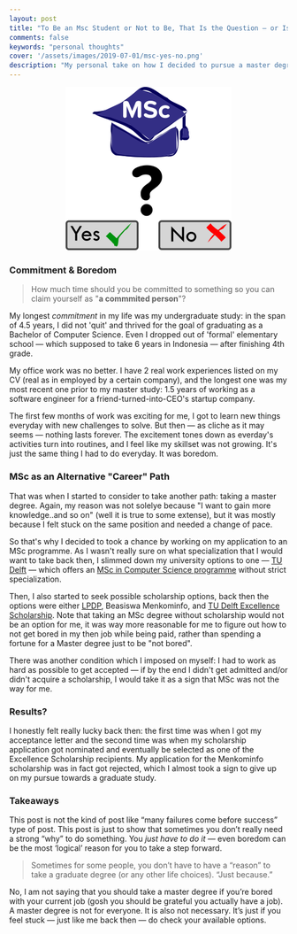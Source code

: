 ```yaml
---
layout: post
title: "To Be an Msc Student or Not to Be, That Is the Question — or Is It?"
comments: false
keywords: "personal thoughts"
cover: '/assets/images/2019-07-01/msc-yes-no.png'
description: "My personal take on how I decided to pursue a master degree."
---
```


<p align="center">
<img src='/assets/images/2019-07-01/msc-yes-no.png' alt="MSc: Yes or No?"/>
</p>


### Commitment & Boredom

> How much time should you be committed to something so you can claim yourself as "**a commmited person**"?

My longest *commitment* in my life was my undergraduate study: in the span of 4.5 years, I did not 'quit' and thrived for the goal of graduating as a Bachelor of Computer Science. Even I dropped out of 'formal' elementary school — which supposed to take 6 years in Indonesia — after finishing 4th grade. 

My office work was no better. I have 2 real work experiences listed on my CV (real as in employed by a certain company), and the longest one was my most recent one prior to my master study: 1.5 years of working as a software engineer for a friend-turned-into-CEO's startup company. 

The first few months of work was exciting for me, I got to learn new things everyday with new challenges to solve. But then — as cliche as it may seems — nothing lasts forever. The excitement tones down as everday's activities turn into routines, and I feel like my skillset was not growing. It's just the same thing I had to do everyday. It was boredom.

### MSc as an Alternative "Career" Path

That was when I started to consider to take another path: taking a master degree. Again, my reason was not solelye because "I want to gain more knowledge..and so on" (well it is true to some extense), but it was mostly because I felt stuck on the same position and needed a change of pace.

So that's why I decided to took a chance by working on my application to an MSc programme. As I wasn't really sure on what specialization that I would want to take back then, I slimmed down my university options to one — [TU Delft]([https://tudelft.nl](https://www.tudelft.nl/)) —  which offers an [MSc in Computer Science programme](https://www.tudelft.nl/onderwijs/opleidingen/masters/cs/msc-computer-science/) without strict specialization. 

Then, I also started to seek possible scholarship options, back then the options were either [LPDP](https://www.lpdp.kemenkeu.go.id/), Beasiswa Menkominfo, and [TU Delft Excellence Scholarship](https://www.tudelft.nl/en/education/practical-matters/scholarships/justus-louise-van-effen-excellence-scholarships/). Note that taking an MSc degree without  scholarship would not be an option for me, it was way more reasonable for me to figure out how to not get bored in my then job while being paid, rather than spending a fortune for a Master degree just to be "not bored".

There was another condition which I imposed on myself: I had to work as hard as possible to get accepted — if by the end I didn't get admitted and/or didn't acquire a scholarship, I would take it as a sign that MSc was not the way for me.

### Results?

I honestly felt really lucky back then: the first time was when I got my acceptance letter and the second time was when my scholarship application got nominated and eventually be selected as one of the Excellence Scholarship recipients. My application for the Menkominfo scholarship was in fact got rejected, which I almost took a sign to give up on my pursue towards a graduate study.

### Takeaways

This post is not the kind of post like “many failures come before success” type of post. This post is just to show that sometimes you don’t really need a strong “why” to do something. You *just have to do it* — even boredom can be the most ‘logical’ reason for you to take a step forward.

>  Sometimes for some people, you don’t have to have a “reason” to take a graduate degree (or any other life choices). “Just because.” 

No, I am not saying that you should take a master degree if you’re bored with your current job (gosh you should be grateful you actually have a job). A master degree is not for everyone. It is also not necessary. It’s just if you feel stuck — just like me back then —  do check your available options.



